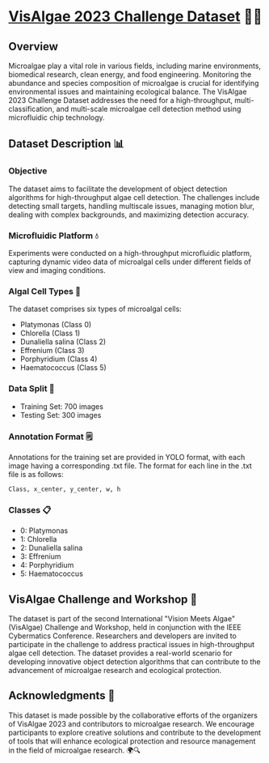 # [VisAlgae 2023 Challenge Dataset](https://www.kaggle.com/datasets/marquis03/high-throughput-algae-cell-detection?select=train) 🌿🔬

## Overview

Microalgae play a vital role in various fields, including marine environments, biomedical research, clean energy, and food engineering. Monitoring the abundance and species composition of microalgae is crucial for identifying environmental issues and maintaining ecological balance. The VisAlgae 2023 Challenge Dataset addresses the need for a high-throughput, multi-classification, and multi-scale microalgae cell detection method using microfluidic chip technology.

## Dataset Description 📊

### Objective
The dataset aims to facilitate the development of object detection algorithms for high-throughput algae cell detection. The challenges include detecting small targets, handling multiscale issues, managing motion blur, dealing with complex backgrounds, and maximizing detection accuracy.

### Microfluidic Platform 💧
Experiments were conducted on a high-throughput microfluidic platform, capturing dynamic video data of microalgal cells under different fields of view and imaging conditions.

### Algal Cell Types 🦠
The dataset comprises six types of microalgal cells:

- Platymonas (Class 0)
- Chlorella (Class 1)
- Dunaliella salina (Class 2)
- Effrenium (Class 3)
- Porphyridium (Class 4)
- Haematococcus (Class 5)

### Data Split 📂
- Training Set: 700 images
- Testing Set: 300 images

### Annotation Format 🗒️
Annotations for the training set are provided in YOLO format, with each image having a corresponding .txt file. The format for each line in the .txt file is as follows:

```
Class, x_center, y_center, w, h
```

### Classes 📋
- 0: Platymonas
- 1: Chlorella
- 2: Dunaliella salina
- 3: Effrenium
- 4: Porphyridium
- 5: Haematococcus

## VisAlgae Challenge and Workshop 🚀

The dataset is part of the second International "Vision Meets Algae" (VisAlgae) Challenge and Workshop, held in conjunction with the IEEE Cybermatics Conference. Researchers and developers are invited to participate in the challenge to address practical issues in high-throughput algae cell detection. The dataset provides a real-world scenario for developing innovative object detection algorithms that can contribute to the advancement of microalgae research and ecological protection.

## Acknowledgments 🙌

This dataset is made possible by the collaborative efforts of the organizers of VisAlgae 2023 and contributors to microalgae research. We encourage participants to explore creative solutions and contribute to the development of tools that will enhance ecological protection and resource management in the field of microalgae research. 🌍🔍